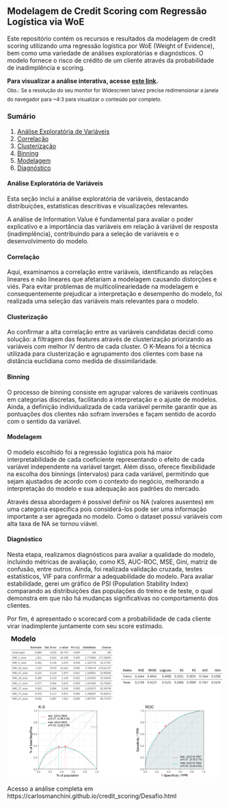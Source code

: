 ## Modelagem de Credit Scoring com Regressão Logística via WoE

Este repositório contém os recursos e resultados da modelagem de credit scoring utilizando uma regressão logística por WoE (Weight of Evidence), bem como uma variedade de análises exploratórias e diagnósticos. O modelo fornece o risco de crédito de um cliente através da probabilidade de inadimplência e scoring.

  
**Para visualizar a análise interativa, acesse [este link](https://carlosmanchini.github.io/credit_scoring/Desafio.html).**  <br>
<sub>Obs.: Se a resolução do seu monitor for Widescreen talvez precise redimensionar a janela do navegador para ~4:3 para visualizar o conteúdo por completo. </sub>


### Sumário
1. [Análise Exploratória de Variáveis](#análise-exploratória-de-variáveis)
2. [Correlação](#correlação)
3. [Clusterização](#clusterização)
4. [Binning](#binning)
5. [Modelagem](#modelagem)
6. [Diagnóstico](#diagnóstico)

#### **Análise Exploratória de Variáveis**

Esta seção inclui a análise exploratória de variáveis, destacando distribuições, estatísticas descritivas e visualizações relevantes.

A análise de Information Value é fundamental para avaliar o poder explicativo e a importância das variáveis em relação à variável de resposta (inadimplência), contribuindo para a seleção de variáveis e o desenvolvimento do modelo.

#### **Correlação**

Aqui, examinamos a correlação entre variáveis, identificando as relações lineares e não lineares que afetariam a modelagem causando distorções e viés. Para evitar problemas de multicolineariedade na modelagem e consequentemente prejudicar a interpretação e desempenho do modelo, foi realizada uma seleção das variáveis mais relevantes para o modelo.

#### **Clusterização**

Ao confirmar a alta correlação entre as variáveis candidatas decidi como solução: a filtragem das features através de clusterização priorizando as variáveis com melhor IV dentro de cada cluster.
O K-Means foi a técnica utilizada para clusterização e agrupamento dos clientes com base na distância euclidiana como medida de dissimilaridade.

#### **Binning**

O processo de binning consiste em agrupar valores de variáveis contínuas em categorias discretas, facilitando a interpretação e o ajuste de modelos. Ainda, a definição individualizada de cada variável permite garantir que as pontuações dos clientes não sofram inversões e façam sentido de acordo com o sentido da variável. 

#### **Modelagem**

O modelo escolhido foi a regressão logística pois há maior interpretabilidade de cada coeficiente representando o efeito de cada variável independente na variável target. Além disso, oferece flexibilidade na escolha dos binnings (intervalos) para cada variável, permitindo que sejam ajustados de acordo com o contexto do negócio, melhorando a interpretação do modelo e sua adequação aos padrões do mercado.

Através dessa abordagem é possível definir os NA (valores ausentes) em uma categoria específica pois considerá-los pode ser uma informação importante a ser agregada no modelo. Como o dataset possui variáveis com alta taxa de NA se tornou viável.

#### **Diagnóstico**

Nesta etapa, realizamos diagnósticos para avaliar a qualidade do modelo, incluindo métricas de avaliação, como KS, AUC-ROC, MSE, Gini, matriz de confusão, entre outros.
Ainda, foi realizada validação cruzada, testes estatísticos, VIF para confirmar a adequabilidade do modelo. Para avaliar estabilidade, gerei um gráfico de PSI (Population Stability Index) comparando as distribuições das populações do treino e de teste, o qual demonstra em que não há mudanças significativas no comportamento dos clientes.

Por fim, é apresentado o scorecard com a probabilidade de cada cliente virar inadimplente juntamente com seu score estimado. 

<p align="center">
<img src="print_modelo.png" width="800">
</p>
Acesso a análise completa em https://carlosmanchini.github.io/credit_scoring/Desafio.html
